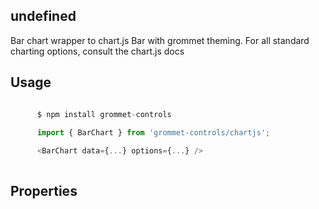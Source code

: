 ## undefined
Bar chart wrapper to chart.js Bar with grommet theming.
       For all standard charting options, consult the chart.js docs
      

## Usage

```javascript

      $ npm install grommet-controls
 
      import { BarChart } from 'grommet-controls/chartjs';

      <BarChart data={...} options={...} />
    
```

## Properties

  